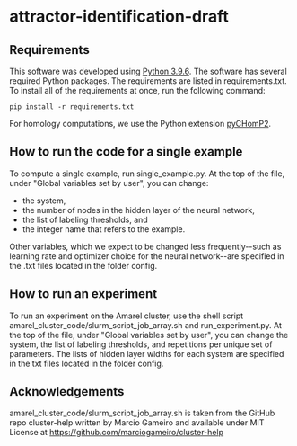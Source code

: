 # attractor-identification-draft

## Requirements
This software was developed using [Python 3.9.6](https://www.python.org/downloads/release/python-396/). The software has several required Python packages. The requirements are listed in requirements.txt. To install all of the requirements at once, run the following command:

```pip install -r requirements.txt```

For homology computations, we use the Python extension [pyCHomP2](https://pypi.org/project/pychomp2/).

## How to run the code for a single example
To compute a single example, run single_example.py. At the top of the file, under "Global variables set by user", you can change:
- the system,
- the number of nodes in the hidden layer of the neural network,
- the list of labeling thresholds, and
- the integer name that refers to the example.

Other variables, which we expect to be changed less frequently--such as learning rate and optimizer choice for the neural network--are specified in the .txt files located in the folder config.

## How to run an experiment
To run an experiment on the Amarel cluster, use the shell script amarel_cluster_code/slurm_script_job_array.sh and run_experiment.py. At the top of the file, under "Global variables set by user", you can change the system, the list of labeling thresholds, and repetitions per unique set of parameters. The lists of hidden layer widths for each system are specified in the txt files located in the folder config.

## Acknowledgements
amarel_cluster_code/slurm_script_job_array.sh is taken from the GitHub repo cluster-help written by Marcio Gameiro and available under MIT License at https://github.com/marciogameiro/cluster-help

